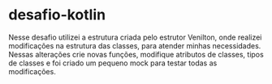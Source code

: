 # desafio-kotlin

Nesse desafio utilizei a estrutura criada pelo estrutor Venilton, onde realizei modificações na estrutura das classes, para atender minhas necessidades.
Nessas alterações crie novas funções, modifique atributos de classes, tipos de classes e foi criado um pequeno mock para testar todas as modificações. 
